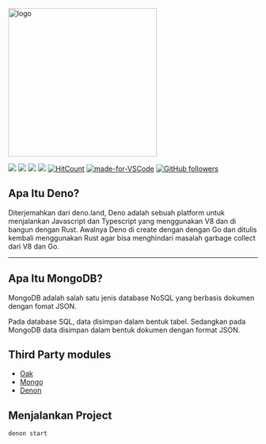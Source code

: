 <img src="https://denolib.github.io/high-res-deno-logo/deno_hr_circle.png" alt="logo" width="300"/>

[![](https://img.shields.io/github/issues/zamisyh/mongodb-deno-restapi?style=flat-square)](https://img.shields.io/github/issues/zamisyh/mongodb-deno-restapi?style=flat-square) ![](https://img.shields.io/github/stars/zamisyh/mongodb-deno-restapi?style=flat-square)
![](https://img.shields.io/github/forks/zamisyh/mongodb-deno-restapi?style=flat-square) ![](https://img.shields.io/github/license/zamisyh/mongodb-deno-restapi?style=flat-square) [![HitCount](http://hits.dwyl.com/zamisyh/https://github.com/zamisyh/mongodb-deno-restapi.svg)](http://hits.dwyl.com/zamisyh/https://github.com/zamisyh/mongodb-deno-restapi)   [![made-for-VSCode](https://img.shields.io/badge/Made%20for-VSCode-1f425f.svg?style=flat-square)](https://code.visualstudio.com/) [![GitHub followers](https://img.shields.io/github/followers/zamisyh.svg?style=flat-square&label=Follow&maxAge=2592000)](https://github.com/zamisyh?tab=followers)

## Apa Itu Deno?
Diterjemahkan dari deno.land, Deno adalah sebuah platform untuk menjalankan Javascript dan Typescript yang menggunakan V8 dan di bangun dengan Rust. Awalnya Deno di create dengan dengan Go dan ditulis kembali menggunakan Rust agar bisa menghindari masalah garbage collect dari V8 dan Go.

------------

## Apa Itu MongoDB?
MongoDB adalah salah satu jenis database NoSQL yang berbasis dokumen dengan fomat JSON.

Pada database SQL, data disimpan dalam bentuk tabel. Sedangkan pada MongoDB data disimpan dalam bentuk dokumen dengan format JSON.

## Third Party modules
- <a href="https://deno.land/x/oak">Oak</a>
- <a href="https://deno.land/x/mongo">Mongo</a>
- <a href="https://deno.land/x/denon">Denon</a>

## Menjalankan Project
```
denon start
```

